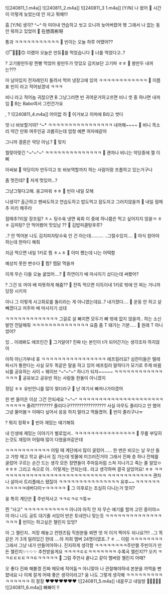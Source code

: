 ![[240811_1.m4a]]
![[240811_2.m4a]]
![[240811_3 1.m4a]]
[Y/N] 나 왔어
🫧 시간이 이렇게 늦었는데 안 자고 뭐해!!!

흠
[Y/N] 생각?
 ^~^
 아 미아내
 연습하고 씻고 오니까
 늦어버렸어
 헷
 그래서 나 없는 동안
뭐하고 있었어
🫧 在想周彬呀

통과
ㅋㅋㅋㅋㅋㅋㅋㅋㅋㅋㅋ
🫧 빈이는 오늘 하루 어땠어??

😴🫨😵‍💫🙃
이랬어
오늘은
만듀🥟를 먹었습니다
🫧 너를 먹었다고..?

?
고기왕만두랑
찐빵
먹었어
왕만두가 맛있오
김치보단 고기파
ㅎㅎ
🫧 왕만두 내꺼는???

아
남아있지
전자레인지 돌려서 먹어
냉장고에 있어
ㅋㅋㅋㅋㅋㅋㅋㅋㅋㅋㅋㅋ
🫧 이름표 빈이 라고 적어놨겠네 ㅋㅋㅋ

비니 라고 적어놈
귀찮으면 B
그냥그러면 빈
귀여운거하고프면 비니
셋 중 하나면 내꺼임
🫧 B는 Babo여서 그런건가요

,
?
![[240811_4.m4a]]
어이없
하
🫧 이거보고 이마에 B라고 썻다

엇 너 바보할거야?
^~*
ㅋㅋㅋㅋㅋㅋㅋㅋㅋㅋㅋㅋㅋㅋㅋㅋ
내꺼해~~~~
🫧 비니 목소리 약간 만화 여주인공 괴롭히는데 엄청 예쁜 여자애같아

그니까 결론은
악당 아님.?
🫧 맞지

뭘맞아맞긴
^~^~^~^
ㅋㅋㅋㅋㅋㅋㅋㅋㅋㅋㅋㅋㅋㅋ
🫧 괜차나 비니는 악당중에 젤 이뻐

아싸뵤
🫧 악당이자 만두이고 또 바보역할까지 하는 사람이랑 프롬하고 있는거구나

좀 멋진데?
🫧 저게 멋있어...?

그냥그렇다고해.
웅고마워 ㅎㅎ
🫧 빈아 내일 모해

니생각?
출근하고
팬싸도하고
연습도하고
밥도먹고
잠도자고
그러지않을까
🫧 내일 점메추 미리 해주라

점메추?리알 장조림?
ㅈㅅ
탕수육
냉면
육회
이 중에 하나쯤은
먹고 싶어지지 않을ㄲ
ㅎㅎ
김피탕?
안 먹어봤어
맛있남
??
🫧 김밥피클탕후루?

..?
안 먹어본 나도
김치피자탕수육
인 건 아는데……….
..그럴수있지….
🫧 야식 참아야하는데 한마디 해줘

지금 먹으면 내일 1키로 찜
ㅎㅅㅎ
🫧 이미 쪘는데 나는 어떡함

예상치 못한 변수다
🫧 찜? 찜닭 먹을까

이게 무슨
다들 오늘 굶었어….?
🫧 하연이가 배 마사지기 샀다는데 써봤어?

? 그건 또 머야
배 따뜻하게 해줌??
🫧 잔뜩 먹으면 이득이네 1키로 밖에 안 찌는 거니까 당장 시키자

아니 그
이렇게 사고회로를 돌리라는 게 아니였는데요..?
내가졌다….
🫧 운동 안 하고 살 빼겠다고 저주파 배 마사지기 샀대

ㅋㅋㅋㅋㅋㅋㅋㅋㅋㅋㅋㅋㅋ
그걸로 살 빠지면
모두가 뼈 밖에 없지 않을까..
하는 소신발언 전달해줘
ㅋㅋㅋㅋㅋㅋㅋㅋㅋㅋㅋㅋㅋㅋ
요즘 좀
T 돼가는 기분…..
🫧 원래 T 아니었어?

잉
..
이래봐도
에프인간
🫧 그거알아? 진짜 t는 본인이 t가 되어간가는 생각조차 하지않아

아하
아닌가부네
휴
ㅋㅋㅋㅋㅋㅋㅋㅋㅋㅋㅋㅋㅋㅋㅋㅋ
에프킬러요?
심란이들은
텔레파시가 통한다는 사실
모두 똑같은 말을 하고 있어
에프킬러 말하다가
모기로 주제 바뀜
뇌를 공유하는 사이
= 웨이브 ^~^~^~^
하나가 되자~~~~~
ㅋㅋㅋㅋㅋㅋㅋㅋㅋㅋㅋㅋㅋㅋㅋ
🫧 공유보고 공유빈 하는 사람들 한둘이 아니겠지

정답
ㅎㅎ 유빈언니를 많이 찾더라구
🫧 난 여기서 빠져나가야겠어

한 번 들어온 이상
그건 안되세요 ^~^~^
ㅋㅋㅋㅋㅋㅋㅋㅋㅋㅋㅋㅋㅋㅋㅋㅋㅋㅋㅋㅋㅋㅋㅋㅋㅋㅋ
졸려????????
졸리다구????????????????
사실 아무도 졸리다고 안 했어
그녕 물어봄ㅋ
이때다 싶어서 응응 하지 말라고
딱들켰어.
🫧 빈이 졸리구나ㅠ

?
뭐지
정확ㅎ
🫧 빈아 재밌는 얘기해줘

내 인생에 재밌는 이야기가
별로업서..
ㅋㅋㅋㅋㅋㅋㅋㅋㅋㅋㅋㅋㅋㅋㅋ
🫧 무릎 부딪히는것도 재밌어 어릴때 많이 다쳤을꺼같은데

ㅋㅋㅋㅋㅋㅋㅋㅋㅋㅋㅋ
어릴 때 계단에서
많이 굴렀어……
한 번은 비오는 날
우산 들고 가방 메고
학교 끝나서 집 가는데
빗물에 미끄러진거야
그래서 진짜 층 하나 전체를
굴렀어
구르는 순간 드는 생각
모든 장면들이 주마등처럼 스쳐 지나가고
죽는 줄 알았ㅇ
ㅎㅎㅎ
그리고 속으로 아.. 이렇게는 안되는데..
라고 생각하며
결국 살았어요! ㅎㅎ
ㅋㅋㅋㅋㅋㅋㅋㅋㅋㅋㅋㅋㅋㅋㅋㅋㅋㅋㅋㅋㅋㅋㅋㅋㅋㅋㅋ
ㅋㅋㅋㅋㅋㅋㅋㅋㅋㅋㅋ
괜차나
살아서 트리플에스 됐잖아
ㅋㅋㅋㅋㅋㅋㅋㅋㅋㅋㅋㅋㅋㅋㅋ
유후~~
ㅋㅋㅋㅋㅋㅋㅋㅋㅋㅋㅋ네버다이ㅜㅋㅋㅋㅋㅋ
🫧 그 이후로는 조심히 다니는거 맞지?

웅 특히 계단은
🫧 주빈적사고 ㅋㅋㅌㅋㅌㅋ튜ㅠ

찐 “사고”
ㅋㅋㅋㅋㅋㅋㅋㅋㅋㅋㅋ
아니야 아직 안 자
무슨 얘기를 할까
고민 중이야ㅛ어
아니 나도
공트 대기줄 서있어
반은 토네언니
맞는듯
ㅋㅋㅋㅋㅋㅋㅋㅋㅋㅋㅋㅋㅋㅋㅋㅋㅋ
🫧 빈이는 하고싶은 챌린지 있엉?

아 그
챌린지.. 저장 해놓고
컨텐츠팀 직원분들 뵈면
엇 저 이거 찍어두 되나요?!!!
..그 똑같은 거 3개 밀려있긴 한데
….아
저희 멤버 24명이였죠..?
ㅎ
…
이럼
ㅋㅋㅋㅋㅋㅋㅋㅋ
그래서
그냥
내가 만들어야하나.
진지하게 생각함
ㅋㅋㅋㅋㅋㅋㅋㅋ주만챌
주빈이가 만든 챌린지✨✨✨✨
추천받을게요
ㅋㅋㅋㅋㅌㅌㅋㅋㅋㅋㅋㅋㅋ
수록곡 챌린지??
오키
ㅋㅋㅌㅌㅌㅌㅋㅋㅌㅋㅋㅋㅋㅋ
🫧 그럼 주만사 끝나고 같이 멤버랑 챌린지 어때?

오
좋다
진짜 해볼겡
진짜 메모에 적어둠ㅋ
아니맞아 나 관찰해야하네
본분을 까먹을 뻔 햤네요
나 이제 잘게
어때
좋은 생각이라고?
웅 나도 그렇게 생각해
ㅋㅋㅋㅋㅋㅋㅋㅋㅋㅋㅋㅋㅋㅋㅋ
히
잘장
❤️❤️❤️❤️❤️❤️❤️
![[240811_5.m4a]]
내꿈꾸고
내일방
🤍🤍🤍🤍🤍
![[240811_6.m4a]]
빠빠이
!!





























 